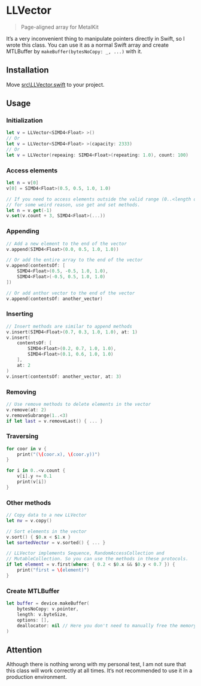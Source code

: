 # LLVector
> Page-aligned array for MetalKit

It’s a very inconvenient thing to manipulate pointers directly in Swift, so I wrote this class. You can use it as a normal Swift array and create MTLBuffer by `makeBuffer(bytesNoCopy: _, ...)` with it.

## Installation
Move [src\LLVector.swift](https://github.com/LiulietLee/LLVector/blob/master/src/LLVector.swift) to your project.

## Usage
### Initialization
```swift
let v = LLVector<SIMD4<Float> >()
// Or
let v = LLVector<SIMD4<Float> >(capacity: 2333)
// Or
let v = LLVector(repeaing: SIMD4<Float>(repeating: 1.0), count: 100)
```
### Access elements
```swift
let n = v[0]
v[0] = SIMD4<Float>(0.5, 0.5, 1.0, 1.0)

// If you need to access elements outside the valid range (0..<length of the vector)
// for some weird reason, use get and set methods.
let n = v.get(-1)
v.set(v.count + 3, SIMD4<Float>(...))
```
### Appending
```swift
// Add a new element to the end of the vector
v.append(SIMD4<Float>(0.0, 0.5, 1.0, 1.0))

// Or add the entire array to the end of the vector
v.append(contentsOf: [
    SIMD4<Float>(0.5, -0.5, 1.0, 1.0),
    SIMD4<Float>(-0.5, 0.5, 1.0, 1.0)
])

// Or add anthor vector to the end of the vector
v.append(contentsOf: another_vector)
```
### Inserting
```swift
// Insert methods are similar to append methods
v.insert(SIMD4<Float>(0.7, 0.3, 1.0, 1.0), at: 1)
v.insert(
    contentsOf: [
        SIMD4<Float>(0.2, 0.7, 1.0, 1.0),
        SIMD4<Float>(0.1, 0.6, 1.0, 1.0)
    ],
    at: 2
)
v.insert(contentsOf: another_vector, at: 3)
```
### Removing
```swift
// Use remove methods to delete elements in the vector
v.remove(at: 2)
v.removeSubrange(1..<3)
if let last = v.removeLast() { ... }
```
### Traversing
```swift
for coor in v {
    print("(\(coor.x), \(coor.y))") 
}

for i in 0..<v.count {
    v[i].y += 0.1
    print(v[i])
}
```
### Other methods
```swift
// Copy data to a new LLVector
let nv = v.copy()

// Sort elements in the vector
v.sort() { $0.x < $1.x }
let sortedVector = v.sorted() { ... }

// LLVector implements Sequence, RandomAccessCollection and
// MutableCollection. So you can use the methods in these protocols.
if let element = v.first(where: { 0.2 < $0.x && $0.y < 0.7 }) {
    print("first = \(element)")
}
```
### Create MTLBuffer
```swift
let buffer = device.makeBuffer(
    bytesNoCopy: v.pointer,
    length: v.byteSize,
    options: [],
    deallocator: nil // Here you don't need to manually free the memory
)
```

## Attention
Although there is nothing wrong with my personal test, I am not sure that this class will work correctly at all times. It‘s not recommended to use it in a production environment.
